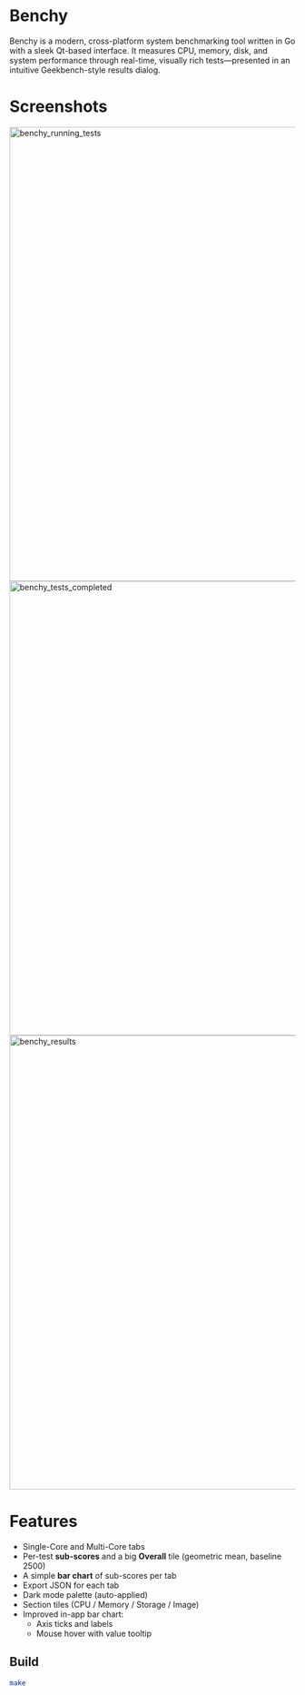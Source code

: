 # Benchy

Benchy is a modern, cross-platform system benchmarking tool written in Go with a sleek Qt-based interface. It measures CPU, memory, disk, and system performance through real-time, visually rich tests—presented in an intuitive Geekbench-style results dialog.

# Screenshots
<img width="800" alt="benchy_running_tests" src="https://github.com/user-attachments/assets/5c5b29be-1e91-4f57-9de4-6ec7226cc2c8" />
<img width="800" alt="benchy_tests_completed" src="https://github.com/user-attachments/assets/da9d7d20-acf3-406d-89b7-9892cb79a8e1" />
<img width="800" alt="benchy_results" src="https://github.com/user-attachments/assets/17758b64-837a-48b3-b902-0d89815e7b85" />


# Features

- Single-Core and Multi-Core tabs
- Per-test **sub-scores** and a big **Overall** tile (geometric mean, baseline 2500)
- A simple **bar chart** of sub-scores per tab
- Export JSON for each tab
- Dark mode palette (auto-applied)
- Section tiles (CPU / Memory / Storage / Image)
- Improved in-app bar chart:
  - Axis ticks and labels
  - Mouse hover with value tooltip

## Build
```bash
make
```
